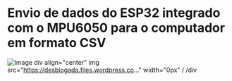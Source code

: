 # Envio de dados do ESP32 integrado com o MPU6050 para o computador em formato CSV

![Image](https://github.com/user-attachments/assets/7a58d26b-df59-4e50-9cc2-cffeb8d8166b)
div align="center"
img src="https://desblogada.files.wordpress.co..." width="0px" /
/div
